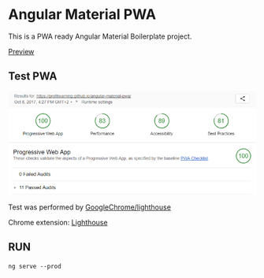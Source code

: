 # Angular Material PWA
This is a PWA ready Angular Material Boilerplate project.

[Preview](https://profitwarning.github.io/angular-material-pwa/)

## Test PWA

![alt](lighthouse.PNG)

Test was performed by [GoogleChrome/lighthouse](https://github.com/GoogleChrome/lighthouse)

Chrome extension: [Lighthouse](https://chrome.google.com/webstore/detail/lighthouse/blipmdconlkpinefehnmjammfjpmpbjk?hl=en)

## RUN
`ng serve --prod`


